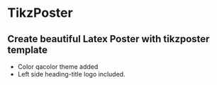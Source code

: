 TikzPoster
==========

## Create beautiful Latex Poster with tikzposter template

- Color qacolor theme added
- Left side heading-title logo included.
